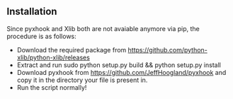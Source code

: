 ## Installation

Since pyxhook and Xlib both are not avaiable anymore via pip, the procedure is as follows:

* Download the required package from https://github.com/python-xlib/python-xlib/releases
* Extract and run sudo python setup.py build && python setup.py install
* Download pyxhook from https://github.com/JeffHoogland/pyxhook and copy it in the directory your file is present in.
* Run the script normally!